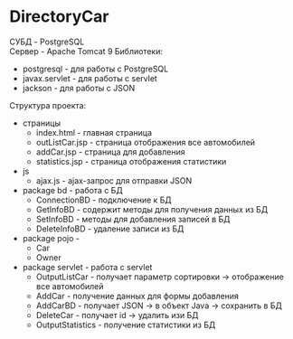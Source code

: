 # DirectoryCar 
СУБД - PostgreSQL   
Сервер - Apache Tomcat 9
Библиотеки: 
+ postgresql - для работы с PostgreSQL
+ javax.servlet - для работы с servlet
+ jackson - для работы с JSON

Структура проекта:
- страницы
  + index.html - главная страница
  + outListCar.jsp - страница отображения все автомобилей
  + addCar.jsp - страница для добавления 
  + statistics.jsp - страница отображения статистики
- js
  + ajax.js - ajax-запрос для отправки JSON
- package bd - работа с БД 
  + ConnectionBD - подключение к БД
  + GetInfoBD - содержит методы для получения данных из БД
  + SetInfoBD - методы для добавления записей в БД
  + DeleteInfoBD - удаление записи из БД
- package pojo -
  + Car
  + Owner 
- package servlet - работа с servlet
  + OutputListCar - получает параметр сортировки -> отображение все автомобилей
  + AddCar - получение данных для формы добавления
  + AddCarBD - получает JSON -> в объект Java -> сохранить в БД
  + DeleteCar - получает id -> удалить изи БД
  + OutputStatistics - получение статистики из БД
